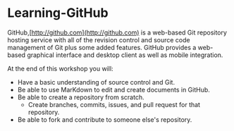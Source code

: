 Learning-GitHub
===============

GitHub,[http://github.com](http://github.com) is a web-based Git repository hosting service with all of the revision control and source code management of Git plus some added features.  GitHub provides a web-based graphical interface and desktop client as well as mobile integration.

At the end of this workshop you will:

* Have a basic understanding of source control and Git.  
* Be able to use MarKdown to edit and create documents in GitHub.  
* Be able to create a repository from scratch.  
  * Create branches, commits, issues, and pull request for that repository.  
* Be able to fork and contribute to someone else's repository.  
